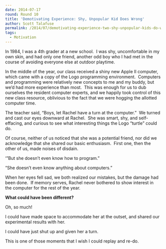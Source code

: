 ```yaml
---
date: 2014-07-17
round: Round 10
title: 'Demotivating Experience: Shy, Unpopular Kid Does Wrong'
author: Scott Talafuse
permalink: /2014/07/demotivating-experience-two-shy-unpopular-kids-do-wrong/
tags:
  - Motivation
---
```

In 1984, I was a 4th grader at a new school.  I was shy, uncomfortable in my own skin, and had only one friend, another odd boy who I had met in the course of avoiding everyone else at outdoor playtime.

In the middle of the year, our class received a shiny new Apple II computer, which came with a copy of the Logo programming environment.  Computers and programming were relatively new concepts to me and my buddy, but we&#8217;d had more experience than most.  This was enough for us to dub ourselves the resident computer experts, and we happily took control of this new class resource, oblivious to the fact that we were hogging the allotted computer time.

The teacher said, &#8220;Boys, let Rachel have a turn at the computer.&#8221;  We turned and cast our eyes downward at Rachel.  She was smart, shy, and self-effacing, and curious to see what interesting things the Logo &#8220;turtle&#8221; could do.

Of course, neither of us noticed that she was a potential friend, nor did we acknowledge that she shared our basic enthusiasm.  First one, then the other of us, made noises of disdain.

&#8216;&#8221;But she doesn&#8217;t even know how to program.&#8221;

&#8220;She doesn&#8217;t even know anything about computers.&#8221;

When her eyes fell sad, we both realized our mistakes, but the damage had been done.  If memory serves, Rachel never bothered to show interest in the computer for the rest of the year.

**What could have been different?**

Oh, so much!

I could have made space to accommodate her at the outset, and shared our experimental results with her.

I could have just shut up and given her a turn.

This is one of those moments that I wish I could replay and re-do.
